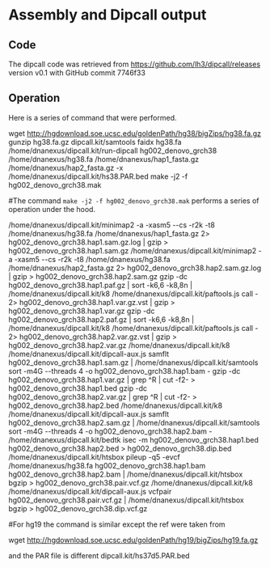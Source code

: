# Assembly and Dipcall output

## Code
The dipcall code was retrieved from https://github.com/lh3/dipcall/releases version v0.1 with GitHub commit 7746f33

## Operation

Here is a series of command that were performed. 

wget http://hgdownload.soe.ucsc.edu/goldenPath/hg38/bigZips/hg38.fa.gz
gunzip hg38.fa.gz
dipcall.kit/samtools faidx hg38.fa
/home/dnanexus/dipcall.kit/run-dipcall hg002_denovo_grch38 /home/dnanexus/hg38.fa /home/dnanexus/hap1_fasta.gz /home/dnanexus/hap2_fasta.gz -x /home/dnanexus/dipcall.kit/hs38.PAR.bed
make -j2 -f hg002_denovo_grch38.mak


#The command `make -j2 -f hg002_denovo_grch38.mak` performs a series of operation under the hood.

/home/dnanexus/dipcall.kit/minimap2 -a -xasm5 --cs -r2k -t8 /home/dnanexus/hg38.fa /home/dnanexus/hap1_fasta.gz 2> hg002_denovo_grch38.hap1.sam.gz.log | gzip > hg002_denovo_grch38.hap1.sam.gz
/home/dnanexus/dipcall.kit/minimap2 -a -xasm5 --cs -r2k -t8 /home/dnanexus/hg38.fa /home/dnanexus/hap2_fasta.gz 2> hg002_denovo_grch38.hap2.sam.gz.log | gzip > hg002_denovo_grch38.hap2.sam.gz
gzip -dc hg002_denovo_grch38.hap1.paf.gz | sort -k6,6 -k8,8n | /home/dnanexus/dipcall.kit/k8 /home/dnanexus/dipcall.kit/paftools.js call - 2> hg002_denovo_grch38.hap1.var.gz.vst | gzip > hg002_denovo_grch38.hap1.var.gz
gzip -dc hg002_denovo_grch38.hap2.paf.gz | sort -k6,6 -k8,8n | /home/dnanexus/dipcall.kit/k8 /home/dnanexus/dipcall.kit/paftools.js call - 2> hg002_denovo_grch38.hap2.var.gz.vst | gzip > hg002_denovo_grch38.hap2.var.gz
/home/dnanexus/dipcall.kit/k8 /home/dnanexus/dipcall.kit/dipcall-aux.js samflt hg002_denovo_grch38.hap1.sam.gz | /home/dnanexus/dipcall.kit/samtools sort -m4G --threads 4 -o hg002_denovo_grch38.hap1.bam -
gzip -dc hg002_denovo_grch38.hap1.var.gz | grep ^R | cut -f2- > hg002_denovo_grch38.hap1.bed
gzip -dc hg002_denovo_grch38.hap2.var.gz | grep ^R | cut -f2- > hg002_denovo_grch38.hap2.bed
/home/dnanexus/dipcall.kit/k8 /home/dnanexus/dipcall.kit/dipcall-aux.js samflt hg002_denovo_grch38.hap2.sam.gz | /home/dnanexus/dipcall.kit/samtools sort -m4G --threads 4 -o hg002_denovo_grch38.hap2.bam -
/home/dnanexus/dipcall.kit/bedtk isec -m hg002_denovo_grch38.hap1.bed hg002_denovo_grch38.hap2.bed > hg002_denovo_grch38.dip.bed
/home/dnanexus/dipcall.kit/htsbox pileup -q5 -evcf /home/dnanexus/hg38.fa hg002_denovo_grch38.hap1.bam hg002_denovo_grch38.hap2.bam | /home/dnanexus/dipcall.kit/htsbox bgzip > hg002_denovo_grch38.pair.vcf.gz
/home/dnanexus/dipcall.kit/k8 /home/dnanexus/dipcall.kit/dipcall-aux.js vcfpair hg002_denovo_grch38.pair.vcf.gz | /home/dnanexus/dipcall.kit/htsbox bgzip > hg002_denovo_grch38.dip.vcf.gz

#For hg19 the command is similar except the ref were taken from

wget http://hgdownload.soe.ucsc.edu/goldenPath/hg19/bigZips/hg19.fa.gz

and the PAR file is different dipcall.kit/hs37d5.PAR.bed


